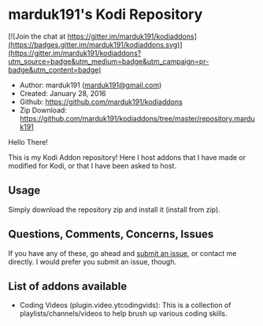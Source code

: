 marduk191's Kodi Repository
=========================

[![Join the chat at https://gitter.im/marduk191/kodiaddons](https://badges.gitter.im/marduk191/kodiaddons.svg)](https://gitter.im/marduk191/kodiaddons?utm_source=badge&utm_medium=badge&utm_campaign=pr-badge&utm_content=badge)

* Author:	marduk191 (<marduk191@gmail.com>)
* Created:	January 28, 2016
* Github:	<https://github.com/marduk191/kodiaddons>
* Zip Download:	<https://github.com/marduk191/kodiaddons/tree/master/repository.marduk191>

Hello There!

This is my Kodi Addon repository! Here I host addons that I have made or modified for Kodi, or that I have been asked to host.

Usage
-----
Simply download the repository zip and install it (install from zip).

Questions, Comments, Concerns, Issues
-------------------------------------
If you have any of these, go ahead and [submit an issue](https://github.com/marduk191/kodiaddons/issues),
or contact me directly. I would prefer you submit an issue, though.

List of addons available
------------------------

* Coding Videos (plugin.video.ytcodingvids):
This is a collection of playlists/channels/videos to help brush up various coding skills.